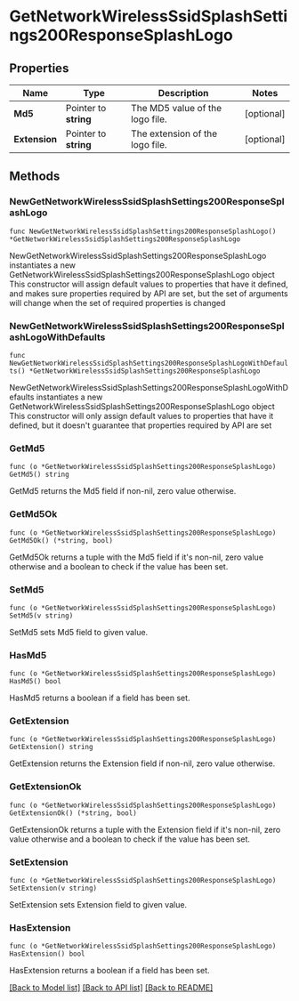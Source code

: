 # GetNetworkWirelessSsidSplashSettings200ResponseSplashLogo

## Properties

Name | Type | Description | Notes
------------ | ------------- | ------------- | -------------
**Md5** | Pointer to **string** | The MD5 value of the logo file. | [optional] 
**Extension** | Pointer to **string** | The extension of the logo file. | [optional] 

## Methods

### NewGetNetworkWirelessSsidSplashSettings200ResponseSplashLogo

`func NewGetNetworkWirelessSsidSplashSettings200ResponseSplashLogo() *GetNetworkWirelessSsidSplashSettings200ResponseSplashLogo`

NewGetNetworkWirelessSsidSplashSettings200ResponseSplashLogo instantiates a new GetNetworkWirelessSsidSplashSettings200ResponseSplashLogo object
This constructor will assign default values to properties that have it defined,
and makes sure properties required by API are set, but the set of arguments
will change when the set of required properties is changed

### NewGetNetworkWirelessSsidSplashSettings200ResponseSplashLogoWithDefaults

`func NewGetNetworkWirelessSsidSplashSettings200ResponseSplashLogoWithDefaults() *GetNetworkWirelessSsidSplashSettings200ResponseSplashLogo`

NewGetNetworkWirelessSsidSplashSettings200ResponseSplashLogoWithDefaults instantiates a new GetNetworkWirelessSsidSplashSettings200ResponseSplashLogo object
This constructor will only assign default values to properties that have it defined,
but it doesn't guarantee that properties required by API are set

### GetMd5

`func (o *GetNetworkWirelessSsidSplashSettings200ResponseSplashLogo) GetMd5() string`

GetMd5 returns the Md5 field if non-nil, zero value otherwise.

### GetMd5Ok

`func (o *GetNetworkWirelessSsidSplashSettings200ResponseSplashLogo) GetMd5Ok() (*string, bool)`

GetMd5Ok returns a tuple with the Md5 field if it's non-nil, zero value otherwise
and a boolean to check if the value has been set.

### SetMd5

`func (o *GetNetworkWirelessSsidSplashSettings200ResponseSplashLogo) SetMd5(v string)`

SetMd5 sets Md5 field to given value.

### HasMd5

`func (o *GetNetworkWirelessSsidSplashSettings200ResponseSplashLogo) HasMd5() bool`

HasMd5 returns a boolean if a field has been set.

### GetExtension

`func (o *GetNetworkWirelessSsidSplashSettings200ResponseSplashLogo) GetExtension() string`

GetExtension returns the Extension field if non-nil, zero value otherwise.

### GetExtensionOk

`func (o *GetNetworkWirelessSsidSplashSettings200ResponseSplashLogo) GetExtensionOk() (*string, bool)`

GetExtensionOk returns a tuple with the Extension field if it's non-nil, zero value otherwise
and a boolean to check if the value has been set.

### SetExtension

`func (o *GetNetworkWirelessSsidSplashSettings200ResponseSplashLogo) SetExtension(v string)`

SetExtension sets Extension field to given value.

### HasExtension

`func (o *GetNetworkWirelessSsidSplashSettings200ResponseSplashLogo) HasExtension() bool`

HasExtension returns a boolean if a field has been set.


[[Back to Model list]](../README.md#documentation-for-models) [[Back to API list]](../README.md#documentation-for-api-endpoints) [[Back to README]](../README.md)


